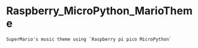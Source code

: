 # Raspberry_MicroPython_MarioTheme
    SuperMario's music theme using `Raspberry pi pico MicroPython`

